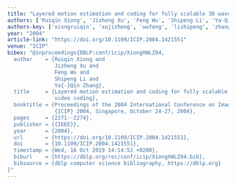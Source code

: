 ```yaml
---
title: "Layered motion estimation and coding for fully scalable 3D wavelet video coding"
authors: ['Ruiqin Xiong', 'Jizheng Xu', 'Feng Wu', 'Shipeng Li', 'Ya-Qin Zhang']
authors-key: ['xiongruiqin', 'xujizheng', 'wufeng', 'lishipeng', 'zhangyaqin']
year: "2004"
article-link: "https://doi.org/10.1109/ICIP.2004.1421551"
venue: "ICIP"
bibex: "@inproceedings{DBLP:conf/icip/XiongXWLZ04,
  author    = {Ruiqin Xiong and
               Jizheng Xu and
               Feng Wu and
               Shipeng Li and
               Ya{-}Qin Zhang},
  title     = {Layered motion estimation and coding for fully scalable 3d wavelet
               video coding},
  booktitle = {Proceedings of the 2004 International Conference on Image Processing,
               {ICIP} 2004, Singapore, October 24-27, 2004},
  pages     = {2271--2274},
  publisher = {{IEEE}},
  year      = {2004},
  url       = {https://doi.org/10.1109/ICIP.2004.1421551},
  doi       = {10.1109/ICIP.2004.1421551},
  timestamp = {Wed, 16 Oct 2019 14:14:52 +0200},
  biburl    = {https://dblp.org/rec/conf/icip/XiongXWLZ04.bib},
  bibsource = {dblp computer science bibliography, https://dblp.org}
}"
---
```

